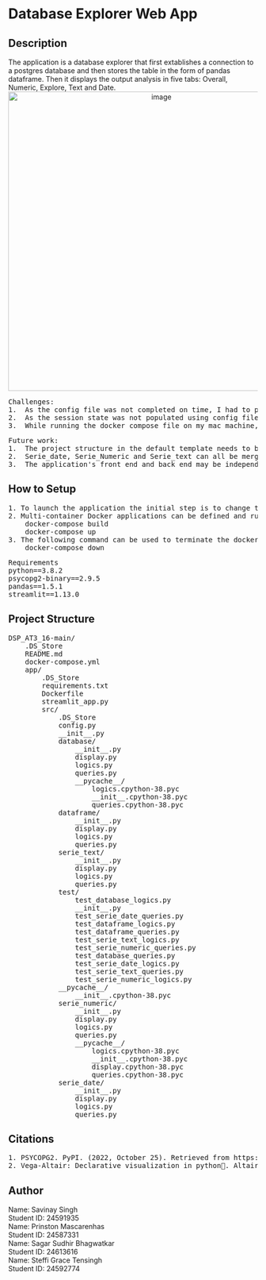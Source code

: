 # Database Explorer Web App

## Description
<What your application does>
The application is a database explorer that first extablishes a connection to a postgres database and then stores the table in the form of pandas dataframe. Then it displays the output analysis in five tabs: Overall, Numeric, Explore, Text and Date. 

<div style="text-align:center">
  <img width="603" alt="image" src="https://github.com/SavinaySingh/Database_Explorer/assets/21008903/c899c9ac-de1c-4879-b2cf-9e4326bdbb93">
</div>

<Some of the challenges you faced>
<pre>
Challenges:
1.	As the config file was not completed on time, I had to populate the session state for db, table_selected and schema_selected.
2.	As the session state was not populated using config file, there was an issue of nested streamlit expander which occurred as the instance of PostgresConnector was called multiple times. So, to solve this, I commented out the streamlit expander function in open_connection() of database/logics.py.
3.	While running the docker compose file on my mac machine, I was getting an error ‘SCRAM authentication requires libpq version 10’ . This appears to be an issue in libpg upstream that is causing it to build against the incorrect library version on ARM in mac M1 machines. This was solved by running it via rosetta by following command: export DOCKER_DEFAULT_PLATFORM=linux/amd64
</pre>

<Some of the features you hope to implement in the future>
<pre>
Future work:
1.	The project structure in the default template needs to be updated as src folder, dockerfile and requirements file are placed outside the app folder. This creates an issue while writing the docker-compose yaml file.
2.	Serie_date, Serie_Numeric and Serie_text can all be merged into one module as they all have similar functionalities.
3.	The application's front end and back end may be independent, which would make the application's programming simpler.
</pre>
    
## How to Setup
<Provide a step-by-step description of how to get the development environment set and running.>
<pre>
1. To launch the application the initial step is to change the directory to the project directory: cd /project_dsp
2. Multi-container Docker applications can be defined and run using the Docker Compose. The micro-services of the application can be configured using Compose using a YAML file. The following commands should be entered in the terminal to construct and launch the docker container in the second step: 
    docker-compose build
    docker-compose up
3. The following command can be used to terminate the docker containers:
    docker-compose down
</pre>
<Which Python version you used>
<Which packages and version you used>
<pre>
Requirements
python==3.8.2
psycopg2-binary==2.9.5
pandas==1.5.1
streamlit==1.13.0
</pre>


## Project Structure
<List all folders and files of this project and provide quick description for each of them>
<pre>
DSP_AT3_16-main/
    .DS_Store
    README.md
    docker-compose.yml
    app/
        .DS_Store
        requirements.txt
        Dockerfile
        streamlit_app.py
        src/
            .DS_Store
            config.py
            __init__.py
            database/
                __init__.py
                display.py
                logics.py
                queries.py
                __pycache__/
                    logics.cpython-38.pyc
                    __init__.cpython-38.pyc
                    queries.cpython-38.pyc
            dataframe/
                __init__.py
                display.py
                logics.py
                queries.py
            serie_text/
                __init__.py
                display.py
                logics.py
                queries.py
            test/
                test_database_logics.py
                __init__.py
                test_serie_date_queries.py
                test_dataframe_logics.py
                test_dataframe_queries.py
                test_serie_text_logics.py
                test_serie_numeric_queries.py
                test_database_queries.py
                test_serie_date_logics.py
                test_serie_text_queries.py
                test_serie_numeric_logics.py
            __pycache__/
                __init__.cpython-38.pyc
            serie_numeric/
                __init__.py
                display.py
                logics.py
                queries.py
                __pycache__/
                    logics.cpython-38.pyc
                    __init__.cpython-38.pyc
                    display.cpython-38.pyc
                    queries.cpython-38.pyc
            serie_date/
                __init__.py
                display.py
                logics.py
                queries.py
</pre>
    
## Citations
    
<Mention authors and provide links code you source externally>
<pre>
1. PSYCOPG2. PyPI. (2022, October 25). Retrieved from https://pypi.org/project/psycopg2/ 
2. Vega-Altair: Declarative visualization in python. Altair. (n.d.). Retrieved from https://altair-viz.github.io/ 
</pre>

## Author
Name: Savinay Singh\
Student ID: 24591935\
Name: Prinston Mascarenhas\
Student ID: 24587331\
Name: Sagar Sudhir Bhagwatkar\
Student ID: 24613616\
Name: Steffi Grace Tensingh\
Student ID: 24592774
